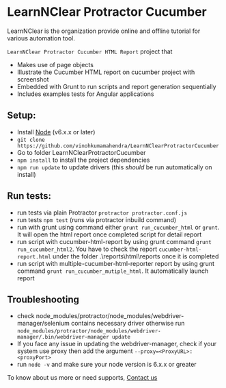 
# LearnNClear Protractor Cucumber
LearnNClear is the organization provide online and offline tutorial for various automation tool.

`LearnNClear Protractor Cucumber HTML Report` project that
* Makes use of page objects
* Illustrate the Cucumber HTML report on cucumber project with screenshot
* Embedded with Grunt to run scripts and report generation sequentially
* Includes examples tests for Angular applications

## Setup:
* Install [Node](http://nodejs.org) (v6.x.x or later)
* `git clone https://github.com/vinohkumamahendra/LearnNClearProtractorCucumber`
* Go to folder LearnNClearProtractorCucumber
* `npm install` to install the project dependencies
* `npm run update` to update drivers (this _should_ be run automatically on install)

## Run tests:
* run tests via plain Protractor `protractor protractor.conf.js`
* run tests `npm test` (runs via protractor inbuild command)
* run with grunt using command either `grunt run_cucumber_html` or `grunt`. It will open the html report once completed script for detail report
* run script with cucumber-html-report by using grunt command `grunt run_cucumber_html2`. You have to check the report `cucumber-html-report.html` under the folder .\reports\html\reports once it is completed
* run script with multiple-cucumber-html-reporter report by using grunt command `grunt run_cucumber_mutiple_html`. It automatically launch report 

## Troubleshooting
* check node_modules/protractor/node_modules/webdriver-manager/selenium contains necessary driver otherwise run `node_modules/protractor/node_modules/webdriver-manager/.bin/webdriver-manager update`
* If you face any issue in updating the webdriver-manager, check if your system use proxy then add the argument `--proxy=<ProxyURL>:<proxyPort>`
* run `node -v` and make sure your node version is 6.x.x or greater

To know about us more or need supports, [Contact us](http://learnnclear.com/contact-us)

